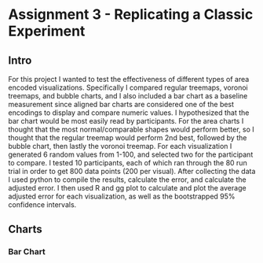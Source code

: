 Assignment 3 - Replicating a Classic Experiment  
===

Intro
---
For this project I wanted to test the effectiveness of different types of area encoded visualizations. Specifically I compared regular treemaps, voronoi treemaps, and bubble charts, and I also included a bar chart as a baseline measurement since aligned bar charts are considered one of the best encodings to display and compare numeric values. I hypothesized that the bar chart would be most easily read by participants. For the area charts I thought that the most normal/comparable shapes would perform better, so I thought that the regular treemap would perform 2nd best, followed by the bubble chart, then lastly the voronoi treemap. For each visualization I generated 6 random values from 1-100, and selected two for the participant to compare. I tested 10 participants, each of which ran through the 80 run trial in order to get 800 data points (200 per visual). After collecting the data I used python to compile the results, calculate the error, and calculate the adjusted error. I then used R and gg plot to calculate and plot the average adjusted error for each visualization, as well as the bootstrapped 95% confidence intervals.

Charts
---

### Bar Chart

